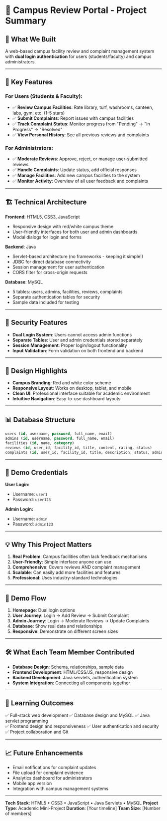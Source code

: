# 🏫 Campus Review Portal - Project Summary

## 🎯 **What We Built**
A web-based campus facility review and complaint management system with **dual login authentication** for users (students/faculty) and campus administrators.

---

## 🌟 **Key Features**

### For Users (Students & Faculty):
- ✅ **Review Campus Facilities**: Rate library, turf, washrooms, canteen, labs, gym, etc. (1-5 stars)
- ✅ **Submit Complaints**: Report issues with campus facilities
- ✅ **Track Complaint Status**: Monitor progress from "Pending" → "In Progress" → "Resolved"
- ✅ **View Personal History**: See all previous reviews and complaints

### For Administrators:
- ✅ **Moderate Reviews**: Approve, reject, or manage user-submitted reviews
- ✅ **Handle Complaints**: Update status, add official responses
- ✅ **Manage Facilities**: Add new campus facilities to the system
- ✅ **Monitor Activity**: Overview of all user feedback and complaints

---

## 🏗️ **Technical Architecture**

**Frontend**: HTML5, CSS3, JavaScript
- Responsive design with red/white campus theme
- User-friendly interfaces for both user and admin dashboards
- Modal dialogs for login and forms

**Backend**: Java
- Servlet-based architecture (no frameworks - keeping it simple!)
- JDBC for direct database connectivity
- Session management for user authentication
- CORS filter for cross-origin requests

**Database**: MySQL
- 5 tables: users, admins, facilities, reviews, complaints
- Separate authentication tables for security
- Sample data included for testing

---

## 🔐 **Security Features**
- **Dual Login System**: Users cannot access admin functions
- **Separate Tables**: User and admin credentials stored separately  
- **Session Management**: Proper login/logout functionality
- **Input Validation**: Form validation on both frontend and backend

---

## 🎨 **Design Highlights**
- **Campus Branding**: Red and white color scheme
- **Responsive Layout**: Works on desktop, tablet, and mobile
- **Clean UI**: Professional interface suitable for academic environment
- **Intuitive Navigation**: Easy-to-use dashboard layouts

---

## 📊 **Database Structure**

```sql
users (id, username, password, full_name, email)
admins (id, username, password, full_name, email)  
facilities (id, name, category)
reviews (id, user_id, facility_id, title, content, rating, status)
complaints (id, user_id, facility_id, title, description, status, admin_response)
```

---

## 🚀 **Demo Credentials**

**User Login:**
- Username: `user1`
- Password: `user123`

**Admin Login:**
- Username: `admin`
- Password: `admin123`

---

## 💡 **Why This Project Matters**

1. **Real Problem**: Campus facilities often lack feedback mechanisms
2. **User-Friendly**: Simple interface anyone can use
3. **Comprehensive**: Covers reviews AND complaint management
4. **Scalable**: Can easily add more facilities and features
5. **Professional**: Uses industry-standard technologies

---

## 🎪 **Demo Flow**

1. **Homepage**: Dual login options
2. **User Journey**: Login → Add Review → Submit Complaint
3. **Admin Journey**: Login → Moderate Reviews → Update Complaints  
4. **Database**: Show real data and relationships
5. **Responsive**: Demonstrate on different screen sizes

---

## 🛠️ **What Each Team Member Contributed**

- **Database Design**: Schema, relationships, sample data
- **Frontend Development**: HTML/CSS/JS, responsive design
- **Backend Development**: Java servlets, authentication system
- **System Integration**: Connecting all components together

---

## 🎯 **Learning Outcomes**

✅ Full-stack web development
✅ Database design and MySQL
✅ Java servlet programming  
✅ Frontend design and responsiveness
✅ User authentication and security
✅ Project collaboration and Git

---

## 📈 **Future Enhancements**

- Email notifications for complaint updates
- File upload for complaint evidence
- Analytics dashboard for administrators
- Mobile app version
- Integration with campus management systems

---

**Tech Stack**: HTML5 • CSS3 • JavaScript • Java Servlets • MySQL
**Project Type**: Academic Mini-Project
**Duration**: [Your timeline]
**Team Size**: [Number of members]